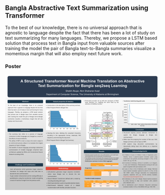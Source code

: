 ## Bangla Abstractive Text Summarization using Transformer

To the best of our knowledge, there is no universal approach that is agnostic to language despite the fact that there has been a lot of study on text summarizing for many languages. Thereby, we propose a LSTM based solution that process text in Bangla input from valuable sources after training the model the pair of Bangla text-to-Bangla summaries visualize a momentous margin that will also employ next future work.


### Poster
![alt text](Final_Poster.jpg)
